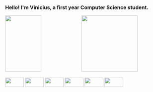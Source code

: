 ### Hello! I'm Vinicius, a first year Computer Science student. 

<div>
  <img height="180em" width="48%" src="https://github-readme-stats.vercel.app/api?username=Vinicius203&show_icons=true&theme=radical"/>
  <img height="180em" widht="48%" src="https://github-readme-stats.vercel.app/api/top-langs/?username=Vinicius203&layout=compact&langs_count=16&theme=radical"/>
</div>

<div style="display: inline_block"><br>
  <img align="center" height="30" width="60" src="https://img.shields.io/badge/HTML5-E34F26?style=for-the-badge&logo=html5&logoColor=white"/>
  <img align="center" height="30" width="60" src="https://img.shields.io/badge/CSS3-1572B6?style=for-the-badge&logo=css3&logoColor=white"/>
  <img align="center" height="30" width="60" src="https://img.shields.io/badge/JavaScript-F7DF1E?style=for-the-badge&logo=javascript&logoColor=black"/>
  <img align="center" height="30" width="60" src="https://img.shields.io/badge/Python-14354C?style=for-the-badge&logo=python&logoColor=white"/>
  <img align="center" height="30" width="60" src="https://img.shields.io/badge/C-00599C?style=for-the-badge&logo=c&logoColor=white"/>
  <img align="center" height="30" width="60" src="https://img.shields.io/badge/C%2B%2B-00599C?style=for-the-badge&logo=c%2B%2B&logoColor=white"/>
</div>
